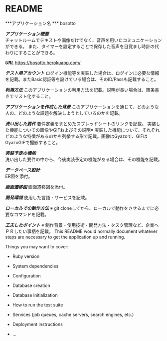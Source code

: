 # README
***アプリケーション名	***
bosotto

***アプリケーション概要***	
チャットルームでテキストや画像だけでなく、音声を用いたコミュニケーションができる。
また、タイマーを設定することで保存した音声を目覚まし時計の代わりにすることができる。

***URL***
 https://bosotto.herokuapp.com/

***テスト用アカウント***	ログイン機能等を実装した場合は、ログインに必要な情報を記載。またBasic認証等を設けている場合は、そのID/Passも記載すること。

***利用方法***
	このアプリケーションの利用方法を記載。説明が長い場合は、箇条書きでリスト化すること。

***アプリケーションを作成した背景***
	このアプリケーションを通じて、どのような人の、どのような課題を解決しようとしているのかを記載。

***洗い出した要件***
	要件定義をまとめたスプレッドシートのリンクを記載。
実装した機能についての画像やGIFおよびその説明※	実装した機能について、それぞれどのような特徴があるのかを列挙する形で記載。画像はGyazoで、GIFはGyazoGIFで撮影すること。

***実装予定の機能***	
洗い出した要件の中から、今後実装予定の機能がある場合は、その機能を記載。

***データベース設計***	
ER図を添付。

***画面遷移図***	
画面遷移図を添付。

***開発環境***
	使用した言語・サービスを記載。

***ローカルでの動作方法***
※	git cloneしてから、ローカルで動作をさせるまでに必要なコマンドを記載。

***工夫したポイント***
※	制作背景・使用技術・開発方法・タスク管理など、企業へＰＲしたい事柄を記載。
This README would normally document whatever steps are necessary to get the
application up and running.

Things you may want to cover:

* Ruby version

* System dependencies

* Configuration

* Database creation

* Database initialization

* How to run the test suite

* Services (job queues, cache servers, search engines, etc.)

* Deployment instructions

* ...
